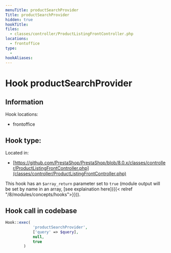 ```yaml
---
menuTitle: productSearchProvider
Title: productSearchProvider
hidden: true
hookTitle: 
files:
  - classes/controller/ProductListingFrontController.php
locations:
  - frontoffice
type:
  - 
hookAliases:
---
```


# Hook productSearchProvider

## Information

Hook locations: 
  - frontoffice

Hook type: 
  - 

Located in: 
  - [https://github.com/PrestaShop/PrestaShop/blob/8.0.x/classes/controller/ProductListingFrontController.php](classes/controller/ProductListingFrontController.php)

This hook has an `$array_return` parameter set to `true` (module output will be set by name in an array, [see explaination here]({{< relref "/8/modules/concepts/hooks">}})).

## Hook call in codebase

```php
Hook::exec(
            'productSearchProvider',
            ['query' => $query],
            null,
            true
        )
```